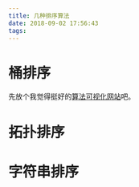 ```yaml
---
title: 几种排序算法
date: 2018-09-02 17:56:43
tags:
---
```


# 桶排序
先放个我觉得挺好的[算法可视化网站](https://www.cs.usfca.edu/~galles/visualization/Algorithms.html)吧。

# 拓扑排序

# 字符串排序